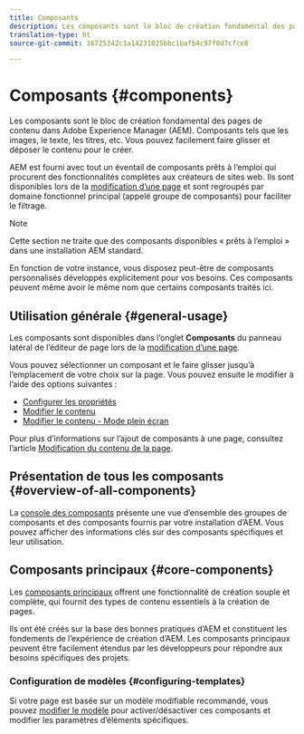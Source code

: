 ```yaml
---
title: Composants
description: Les composants sont le bloc de création fondamental des pages de contenu dans AEM
translation-type: ht
source-git-commit: 16725342c1a14231025bbc1bafb4c97f0d7cfce8

---
```



# Composants {#components}

Les composants sont le bloc de création fondamental des pages de contenu dans Adobe Experience Manager (AEM). Composants tels que les images, le texte, les titres, etc. Vous pouvez facilement faire glisser et déposer le contenu pour le créer.

AEM est fourni avec tout un éventail de composants prêts à l’emploi qui procurent des fonctionnalités complètes aux créateurs de sites web. Ils sont disponibles lors de la [modification d’une page](/help/sites-cloud/authoring/fundamentals/editing-content.md) et sont regroupés par domaine fonctionnel principal (appelé groupe de composants) pour faciliter le filtrage.

>[!NOTE]
>
>Cette section ne traite que des composants disponibles « prêts à l’emploi » dans une installation AEM standard.
>
>En fonction de votre instance, vous disposez peut-être de composants personnalisés développés explicitement pour vos besoins. Ces composants peuvent même avoir le même nom que certains composants traités ici.

## Utilisation générale   {#general-usage}

Les composants sont disponibles dans l’onglet **Composants** du panneau latéral de l’éditeur de page lors de la [modification d’une page](/help/sites-cloud/authoring/fundamentals/editing-content.md).

Vous pouvez sélectionner un composant et le faire glisser jusqu’à l’emplacement de votre choix sur la page. Vous pouvez ensuite le modifier à l’aide des options suivantes :

* [Configurer les propriétés](/help/sites-cloud/authoring/fundamentals/page-properties.md)
* [Modifier le contenu](/help/sites-cloud/authoring/fundamentals/editing-content.md)
* [Modifier le contenu - Mode plein écran](/help/sites-cloud/authoring/fundamentals/editing-content.md#edit-content-full-screen-mode)

Pour plus d’informations sur l’ajout de composants à une page, consultez l’article [Modification du contenu de la page](/help/sites-cloud/authoring/fundamentals/editing-content.md).

## Présentation de tous les composants {#overview-of-all-components}

La [console des composants](/help/sites-cloud/authoring/features/components-console.md) présente une vue d’ensemble des groupes de composants et des composants fournis par votre installation d’AEM. Vous pouvez afficher des informations clés sur des composants spécifiques et leur utilisation.

## Composants principaux {#core-components}

Les [composants principaux](https://docs.adobe.com/content/help/en/experience-manager-core-components/using/introduction.html) offrent une fonctionnalité de création souple et complète, qui fournit des types de contenu essentiels à la création de pages.

Ils ont été créés sur la base des bonnes pratiques d’AEM et constituent les fondements de l’expérience de création d’AEM. Les composants principaux peuvent être facilement étendus par les développeurs pour répondre aux besoins spécifiques des projets.

### Configuration de modèles {#configuring-templates}

Si votre page est basée sur un modèle modifiable recommandé, vous pouvez [modifier le modèle](/help/sites-cloud/authoring/features/templates.md) pour activer/désactiver ces composants et modifier les paramètres d’éléments spécifiques.
